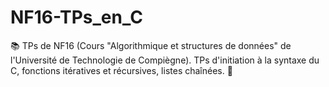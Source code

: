 # NF16-TPs_en_C
📚 TPs de NF16 (Cours "Algorithmique et structures de données" de l'Université de Technologie de Compiègne). TPs d'initiation à la syntaxe du C, fonctions itératives et récursives, listes chaînées. 🔗

